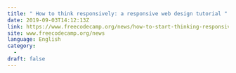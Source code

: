 ```yaml
---
title: " How to think responsively: a responsive web design tutorial "
date: 2019-09-03T14:12:13Z
link: https://www.freecodecamp.org/news/how-to-start-thinking-responsively/?utm_medium=RSS&utm_source=news.12bit.vn
site: www.freecodecamp.org/news
language: English
category:
  -   
draft: false
---
```

